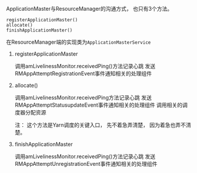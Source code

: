 ApplicationMaster与ResourceManager的沟通方式， 也只有3个方法。
```
registerApplicationMaster()
allocate()
finishApplicationMaster()
```

在ResourceManager端的实现类为`ApplicationMasterService`

1. registerApplicationMaster

   调用amLivelinessMonitor.receivedPing()方法记录心跳
   发送RMAppAttemptRegistrationEvent事件通知相关的处理组件

2. allocate()

   调用amLivelinessMonitor.receivedPing方法记录心跳
   发送RMAppAttemptStatusupdateEvent事件通知相关的处理组件
   调用相关的调度器分配资源

   注： 这个方法是Yarn调度的关键入口， 先不着急弄清楚， 因为着急也弄不清楚。

3. finishApplicationMaster

    调用amLivelinessMonitor.receivedPing()方法记录心跳
    发送RMAppAttemptUnregistrationEvent事件通知相关的处理组件